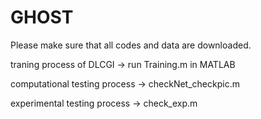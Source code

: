 # GHOST

Please make sure that all codes and data are downloaded.

 traning process of DLCGI -> run Training.m in MATLAB
 
 computational testing process -> checkNet_checkpic.m
 
 experimental testing process -> check_exp.m
 
